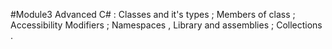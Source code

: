 #Module3
Advanced C# : Classes and it's types ; 
Members of class ;
Accessibility Modifiers ; 
Namespaces , Library and assemblies ;
Collections .
